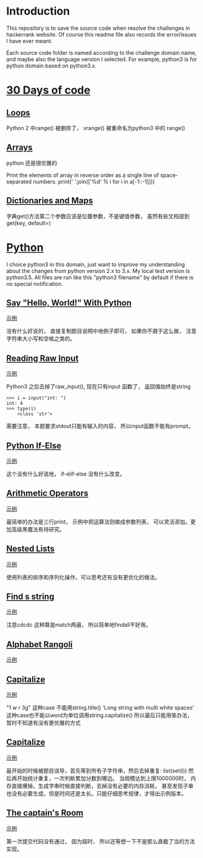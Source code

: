 # Introduction

This repository is to save the source code when resolve the challenges in hackerrank website.
Of course this readme file also records the error/issues I have ever meant.

Each source code folder is named according to the challenge domain name, and maybe also the
language version I selected. For example, python3 is for python domain based on python3.x.


# [30 Days of code](https://www.hackerrank.com/domains/tutorials/30-days-of-code)

## [Loops](https://www.hackerrank.com/challenges/30-loops)

Python 2 中range() 被删除了， xrange() 被重命名为python3 中的 range()


## [Arrays](https://www.hackerrank.com/challenges/30-arrays)

python 还是很优雅的

Print the elements of array in reverse order as a single line of space-separated numbers.
print(' '.join(['%d' % i for i in a[-1::-1]]))


## [Dictionaries and Maps](https://www.hackerrank.com/challenges/30-dictionaries-and-maps)

字典get()方法第二个参数应该是位置参数，不是键值参数， 虽然有些文档提到get(key, default=<default>)


# [Python](https://www.hackerrank.com/domains/python)

I choice python3 in this domain, just want to improve my understanding about the changes
from python version 2.x to 3.x. My local test version is python3.5. All files are run
like this "python3 filename" by default if there is no special notification.


## [Say "Hello, World!" With Python](https://www.hackerrank.com/challenges/py-hello-world)

[示例](https://github.com/hoxm/hackerrankChallenge/blob/master/python3/helloworld.py)

没有什么好说的， 直接复制题目说明中地例子即可， 如果你不屑于这么做， 注意字符串大小写和空格之类的。

## [Reading Raw Input](https://www.hackerrank.com/challenges/python-raw-input)

[示例](https://github.com/hoxm/hackerrankChallenge/blob/master/python3/reading_raw_input.py)

Python3 之后去掉了raw_input(),  现在只有input 函数了， 返回值始终是string

    >>> i = input("int: ")
    int: 4
    >>> type(i)
        <class 'str'>

需要注意， 本题要求stdout只能有输入的内容， 所以input函数不能有prompt。


## [Python If-Else](https://www.hackerrank.com/challenges/py-if-else)

[示例](https://github.com/hoxm/hackerrankChallenge/blob/master/python3/py_if_else.py)

这个没有什么好说地， if-elif-else 没有什么改变。


## [Arithmetic Operators](https://www.hackerrank.com/challenges/python-arithmetic-operators)

[示例](https://github.com/hoxm/hackerrankChallenge/blob/master/python3/arithmetic_operators.py)

最简单的办法是三行print， 示例中把运算法则做成参数列表， 可以灵活添加。更加高级黑魔法有待研究。


## [Nested Lists](https://www.hackerrank.com/challenges/nested-list)

[示例](https://github.com/hoxm/hackerrankChallenge/blob/master/python3/nested_lists.py)

使用列表的排序和序列化操作，可以思考还有没有更优化的做法。


## [Find s string](https://www.hackerrank.com/challenges/find-a-string)

[示例](https://github.com/hoxm/hackerrankChallenge/blob/master/python3/find_a_string.py)

注意cdcdc 这种算是match两遍， 所以简单地findall不好用。


## [Alphabet Rangoli](https://www.hackerrank.com/challenges/alphabet-rangoli)

[示例](https://github.com/hoxm/hackerrankChallenge/blob/master/python3/alphabet_rangoli.py)


## [Capitalize](https://www.hackerrank.com/challenges/capitalize)

[示例](https://github.com/hoxm/hackerrankChallenge/blob/master/python3/capitalize.py)

"1 w r 3g" 这种case 不能用string.title()
'Long string with     multi white spaces' 这种case也不能以word为单位调用string.capitalize()
所以最后只能用笨办法， 暂时不知道有没有更优雅的方式



## [Capitalize](https://www.hackerrank.com/challenges/the-minion-game)

[示例](https://github.com/hoxm/hackerrankChallenge/blob/master/python3/the_minion_game.py)

最开始的时候被题目误导，首先等到所有子字符串，然后去掉重复: list(set(l))
然后再开始统计重复，一次判断累加分数到哪边。
当规模达到上限1000000时， 内存直接爆掉。生成字串时候直接判断，去掉没有必要的内存消耗，
甚至发现子串也没有必要生成，但是时间还是太长。只能仔细思考规律，才得出示例版本。


## [The captain's Room](https://www.hackerrank.com/challenges/the-captains-room)

[示例](https://github.com/hoxm/hackerrankChallenge/blob/master/python3/the_captains_room.py)

第一次提交代码没有通过， 因为超时， 所以还等想一下不是那么直截了当的方法实现。

